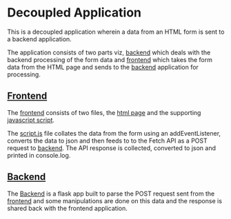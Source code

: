 # Decoupled Application

This is a decoupled application wherein a data from an HTML form is sent to a backend application. 

The application consists of two parts viz, [backend](./backend/) which deals with the backend processing of the form data and [frontend](./frontend/) which takes the form data from the HTML page and sends to the [backend](./backend/) application for processing.

## [Frontend](./frontend/)

The [frontend](./frontend/) consists of two files, the [html page](./frontend/entry_form.html) and the supporting [javascript script](./frontend/script.js).

The [script.js](./frontend/script.js) file collates the data from the form using an addEventListener, converts the data to json and then feeds to to the Fetch API as a POST request to [backend](./backend/__init__.py). The API response is collected, converted to json and printed in console.log.

## [Backend](./backend/)

The [Backend](./backend/) is a flask app built to parse the POST request sent from the [frontend](./frontend/) and some manipulations are done on this data and the response is shared back with the frontend application.




